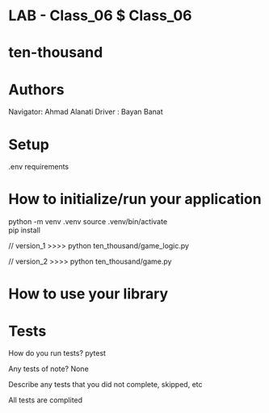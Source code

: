 # LAB - Class_06 $ Class_06
# ten-thousand

# Authors
Navigator: Ahmad Alanati
Driver : Bayan Banat

# Setup
.env  requirements



# How to initialize/run your application
python -m venv .venv
source .venv/bin/activate  
pip install  

// version_1   >>>>  python ten_thousand/game_logic.py

// version_2   >>>>  python ten_thousand/game.py

# How to use your library


# Tests
How do you run tests? 
pytest

Any tests of note?
None

Describe any tests that you did not complete, skipped, etc

All tests are complited 